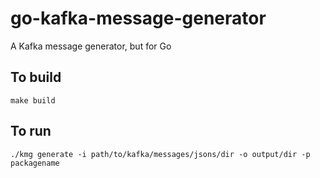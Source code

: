 # go-kafka-message-generator
A Kafka message generator, but for Go

## To build
```shell
make build
```

## To run
```shell
./kmg generate -i path/to/kafka/messages/jsons/dir -o output/dir -p packagename
```